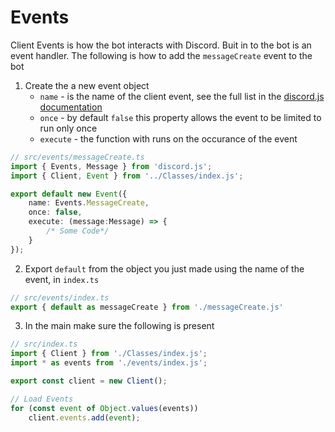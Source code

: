 # Events
Client Events is how the bot interacts with Discord. Buit in to the bot is an event handler. The following is how to add the `messageCreate` event to the bot
1. Create the a new event object
	- `name` - is the name of the client event, see the full list in the [discord.js documentation](https://discord.js.org/docs/packages/discord.js/14.14.1/Client:Class) 
	- `once` - by default `false` this property allows the event to be limited to run only once
	- `execute` - the function with runs on the occurance of the event
```ts
// src/events/messageCreate.ts
import { Events, Message } from 'discord.js';
import { Client, Event } from '../Classes/index.js';

export default new Event({
	name: Events.MessageCreate,
	once: false,
	execute: (message:Message) => {
		/* Some Code*/
	}
});
```
2. Export `default` from the object you just made using the name of the event, in `index.ts`
```ts
// src/events/index.ts
export { default as messageCreate } from './messageCreate.js'
```

3. In the main make sure the following is present
```ts
// src/index.ts
import { Client } from './Classes/index.js';
import * as events from './events/index.js';

export const client = new Client();

// Load Events
for (const event of Object.values(events)) 
	client.events.add(event);
```
